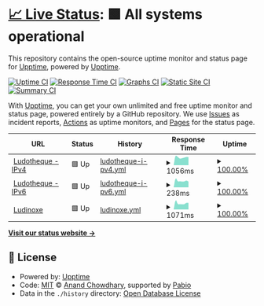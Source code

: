 # [📈 Live Status](https://upptime.github.io/upptime): <!--live status--> **🟩 All systems operational**

This repository contains the open-source uptime monitor and status page for [Upptime](https://upptime.js.org), powered by [Upptime](https://github.com/upptime/upptime).

[![Uptime CI](https://github.com/ludopen/upptime/workflows/Uptime%20CI/badge.svg)](https://github.com/ludopen/upptime/actions?query=workflow%3A%22Uptime+CI%22)
[![Response Time CI](https://github.com/ludopen/upptime/workflows/Response%20Time%20CI/badge.svg)](https://github.com/ludopen/upptime/actions?query=workflow%3A%22Response+Time+CI%22)
[![Graphs CI](https://github.com/ludopen/upptime/workflows/Graphs%20CI/badge.svg)](https://github.com/ludopen/upptime/actions?query=workflow%3A%22Graphs+CI%22)
[![Static Site CI](https://github.com/ludopen/upptime/workflows/Static%20Site%20CI/badge.svg)](https://github.com/ludopen/upptime/actions?query=workflow%3A%22Static+Site+CI%22)
[![Summary CI](https://github.com/ludopen/upptime/workflows/Summary%20CI/badge.svg)](https://github.com/ludopen/upptime/actions?query=workflow%3A%22Summary+CI%22)

With [Upptime](https://upptime.js.org), you can get your own unlimited and free uptime monitor and status page, powered entirely by a GitHub repository. We use [Issues](https://github.com/upptime/upptime/issues) as incident reports, [Actions](https://github.com/ludopen/upptime/actions) as uptime monitors, and [Pages](https://upptime.github.io/upptime) for the status page.

<!--start: status pages-->
<!-- This summary is generated by Upptime (https://github.com/upptime/upptime) -->
<!-- Do not edit this manually, your changes will be overwritten -->
<!-- prettier-ignore -->
| URL | Status | History | Response Time | Uptime |
| --- | ------ | ------- | ------------- | ------ |
| <img alt="" src="https://icons.duckduckgo.com/ip3/www.ludotheque-savenay.fr.ico" height="13"> [Ludotheque - IPv4](https://www.ludotheque-savenay.fr) | 🟩 Up | [ludotheque-i-pv4.yml](https://github.com/ludopen/upptime/commits/HEAD/history/ludotheque-i-pv4.yml) | <details><summary><img alt="Response time graph" src="./graphs/ludotheque-i-pv4/response-time-week.png" height="20"> 1056ms</summary><br><a href="https://ludopen.github.io/upptime/history/ludotheque-i-pv4"><img alt="Response time 1289" src="https://img.shields.io/endpoint?url=https%3A%2F%2Fraw.githubusercontent.com%2Fludopen%2Fupptime%2FHEAD%2Fapi%2Fludotheque-i-pv4%2Fresponse-time.json"></a><br><a href="https://ludopen.github.io/upptime/history/ludotheque-i-pv4"><img alt="24-hour response time 1003" src="https://img.shields.io/endpoint?url=https%3A%2F%2Fraw.githubusercontent.com%2Fludopen%2Fupptime%2FHEAD%2Fapi%2Fludotheque-i-pv4%2Fresponse-time-day.json"></a><br><a href="https://ludopen.github.io/upptime/history/ludotheque-i-pv4"><img alt="7-day response time 1056" src="https://img.shields.io/endpoint?url=https%3A%2F%2Fraw.githubusercontent.com%2Fludopen%2Fupptime%2FHEAD%2Fapi%2Fludotheque-i-pv4%2Fresponse-time-week.json"></a><br><a href="https://ludopen.github.io/upptime/history/ludotheque-i-pv4"><img alt="30-day response time 1318" src="https://img.shields.io/endpoint?url=https%3A%2F%2Fraw.githubusercontent.com%2Fludopen%2Fupptime%2FHEAD%2Fapi%2Fludotheque-i-pv4%2Fresponse-time-month.json"></a><br><a href="https://ludopen.github.io/upptime/history/ludotheque-i-pv4"><img alt="1-year response time 1338" src="https://img.shields.io/endpoint?url=https%3A%2F%2Fraw.githubusercontent.com%2Fludopen%2Fupptime%2FHEAD%2Fapi%2Fludotheque-i-pv4%2Fresponse-time-year.json"></a></details> | <details><summary><a href="https://ludopen.github.io/upptime/history/ludotheque-i-pv4">100.00%</a></summary><a href="https://ludopen.github.io/upptime/history/ludotheque-i-pv4"><img alt="All-time uptime 99.46%" src="https://img.shields.io/endpoint?url=https%3A%2F%2Fraw.githubusercontent.com%2Fludopen%2Fupptime%2FHEAD%2Fapi%2Fludotheque-i-pv4%2Fuptime.json"></a><br><a href="https://ludopen.github.io/upptime/history/ludotheque-i-pv4"><img alt="24-hour uptime 100.00%" src="https://img.shields.io/endpoint?url=https%3A%2F%2Fraw.githubusercontent.com%2Fludopen%2Fupptime%2FHEAD%2Fapi%2Fludotheque-i-pv4%2Fuptime-day.json"></a><br><a href="https://ludopen.github.io/upptime/history/ludotheque-i-pv4"><img alt="7-day uptime 100.00%" src="https://img.shields.io/endpoint?url=https%3A%2F%2Fraw.githubusercontent.com%2Fludopen%2Fupptime%2FHEAD%2Fapi%2Fludotheque-i-pv4%2Fuptime-week.json"></a><br><a href="https://ludopen.github.io/upptime/history/ludotheque-i-pv4"><img alt="30-day uptime 100.00%" src="https://img.shields.io/endpoint?url=https%3A%2F%2Fraw.githubusercontent.com%2Fludopen%2Fupptime%2FHEAD%2Fapi%2Fludotheque-i-pv4%2Fuptime-month.json"></a><br><a href="https://ludopen.github.io/upptime/history/ludotheque-i-pv4"><img alt="1-year uptime 99.34%" src="https://img.shields.io/endpoint?url=https%3A%2F%2Fraw.githubusercontent.com%2Fludopen%2Fupptime%2FHEAD%2Fapi%2Fludotheque-i-pv4%2Fuptime-year.json"></a></details>
| <img alt="" src="https://icons.duckduckgo.com/ip3/www.ludotheque-savenay.fr.ico" height="13"> [Ludotheque - IPv6](https://www.ludotheque-savenay.fr) | 🟩 Up | [ludotheque-i-pv6.yml](https://github.com/ludopen/upptime/commits/HEAD/history/ludotheque-i-pv6.yml) | <details><summary><img alt="Response time graph" src="./graphs/ludotheque-i-pv6/response-time-week.png" height="20"> 238ms</summary><br><a href="https://ludopen.github.io/upptime/history/ludotheque-i-pv6"><img alt="Response time 308" src="https://img.shields.io/endpoint?url=https%3A%2F%2Fraw.githubusercontent.com%2Fludopen%2Fupptime%2FHEAD%2Fapi%2Fludotheque-i-pv6%2Fresponse-time.json"></a><br><a href="https://ludopen.github.io/upptime/history/ludotheque-i-pv6"><img alt="24-hour response time 230" src="https://img.shields.io/endpoint?url=https%3A%2F%2Fraw.githubusercontent.com%2Fludopen%2Fupptime%2FHEAD%2Fapi%2Fludotheque-i-pv6%2Fresponse-time-day.json"></a><br><a href="https://ludopen.github.io/upptime/history/ludotheque-i-pv6"><img alt="7-day response time 238" src="https://img.shields.io/endpoint?url=https%3A%2F%2Fraw.githubusercontent.com%2Fludopen%2Fupptime%2FHEAD%2Fapi%2Fludotheque-i-pv6%2Fresponse-time-week.json"></a><br><a href="https://ludopen.github.io/upptime/history/ludotheque-i-pv6"><img alt="30-day response time 280" src="https://img.shields.io/endpoint?url=https%3A%2F%2Fraw.githubusercontent.com%2Fludopen%2Fupptime%2FHEAD%2Fapi%2Fludotheque-i-pv6%2Fresponse-time-month.json"></a><br><a href="https://ludopen.github.io/upptime/history/ludotheque-i-pv6"><img alt="1-year response time 320" src="https://img.shields.io/endpoint?url=https%3A%2F%2Fraw.githubusercontent.com%2Fludopen%2Fupptime%2FHEAD%2Fapi%2Fludotheque-i-pv6%2Fresponse-time-year.json"></a></details> | <details><summary><a href="https://ludopen.github.io/upptime/history/ludotheque-i-pv6">100.00%</a></summary><a href="https://ludopen.github.io/upptime/history/ludotheque-i-pv6"><img alt="All-time uptime 99.46%" src="https://img.shields.io/endpoint?url=https%3A%2F%2Fraw.githubusercontent.com%2Fludopen%2Fupptime%2FHEAD%2Fapi%2Fludotheque-i-pv6%2Fuptime.json"></a><br><a href="https://ludopen.github.io/upptime/history/ludotheque-i-pv6"><img alt="24-hour uptime 100.00%" src="https://img.shields.io/endpoint?url=https%3A%2F%2Fraw.githubusercontent.com%2Fludopen%2Fupptime%2FHEAD%2Fapi%2Fludotheque-i-pv6%2Fuptime-day.json"></a><br><a href="https://ludopen.github.io/upptime/history/ludotheque-i-pv6"><img alt="7-day uptime 100.00%" src="https://img.shields.io/endpoint?url=https%3A%2F%2Fraw.githubusercontent.com%2Fludopen%2Fupptime%2FHEAD%2Fapi%2Fludotheque-i-pv6%2Fuptime-week.json"></a><br><a href="https://ludopen.github.io/upptime/history/ludotheque-i-pv6"><img alt="30-day uptime 100.00%" src="https://img.shields.io/endpoint?url=https%3A%2F%2Fraw.githubusercontent.com%2Fludopen%2Fupptime%2FHEAD%2Fapi%2Fludotheque-i-pv6%2Fuptime-month.json"></a><br><a href="https://ludopen.github.io/upptime/history/ludotheque-i-pv6"><img alt="1-year uptime 99.34%" src="https://img.shields.io/endpoint?url=https%3A%2F%2Fraw.githubusercontent.com%2Fludopen%2Fupptime%2FHEAD%2Fapi%2Fludotheque-i-pv6%2Fuptime-year.json"></a></details>
| <img alt="" src="https://icons.duckduckgo.com/ip3/www.ludinoxe.fr.ico" height="13"> [Ludinoxe](https://www.ludinoxe.fr) | 🟩 Up | [ludinoxe.yml](https://github.com/ludopen/upptime/commits/HEAD/history/ludinoxe.yml) | <details><summary><img alt="Response time graph" src="./graphs/ludinoxe/response-time-week.png" height="20"> 1071ms</summary><br><a href="https://ludopen.github.io/upptime/history/ludinoxe"><img alt="Response time 1330" src="https://img.shields.io/endpoint?url=https%3A%2F%2Fraw.githubusercontent.com%2Fludopen%2Fupptime%2FHEAD%2Fapi%2Fludinoxe%2Fresponse-time.json"></a><br><a href="https://ludopen.github.io/upptime/history/ludinoxe"><img alt="24-hour response time 1362" src="https://img.shields.io/endpoint?url=https%3A%2F%2Fraw.githubusercontent.com%2Fludopen%2Fupptime%2FHEAD%2Fapi%2Fludinoxe%2Fresponse-time-day.json"></a><br><a href="https://ludopen.github.io/upptime/history/ludinoxe"><img alt="7-day response time 1071" src="https://img.shields.io/endpoint?url=https%3A%2F%2Fraw.githubusercontent.com%2Fludopen%2Fupptime%2FHEAD%2Fapi%2Fludinoxe%2Fresponse-time-week.json"></a><br><a href="https://ludopen.github.io/upptime/history/ludinoxe"><img alt="30-day response time 1256" src="https://img.shields.io/endpoint?url=https%3A%2F%2Fraw.githubusercontent.com%2Fludopen%2Fupptime%2FHEAD%2Fapi%2Fludinoxe%2Fresponse-time-month.json"></a><br><a href="https://ludopen.github.io/upptime/history/ludinoxe"><img alt="1-year response time 1350" src="https://img.shields.io/endpoint?url=https%3A%2F%2Fraw.githubusercontent.com%2Fludopen%2Fupptime%2FHEAD%2Fapi%2Fludinoxe%2Fresponse-time-year.json"></a></details> | <details><summary><a href="https://ludopen.github.io/upptime/history/ludinoxe">100.00%</a></summary><a href="https://ludopen.github.io/upptime/history/ludinoxe"><img alt="All-time uptime 99.47%" src="https://img.shields.io/endpoint?url=https%3A%2F%2Fraw.githubusercontent.com%2Fludopen%2Fupptime%2FHEAD%2Fapi%2Fludinoxe%2Fuptime.json"></a><br><a href="https://ludopen.github.io/upptime/history/ludinoxe"><img alt="24-hour uptime 100.00%" src="https://img.shields.io/endpoint?url=https%3A%2F%2Fraw.githubusercontent.com%2Fludopen%2Fupptime%2FHEAD%2Fapi%2Fludinoxe%2Fuptime-day.json"></a><br><a href="https://ludopen.github.io/upptime/history/ludinoxe"><img alt="7-day uptime 100.00%" src="https://img.shields.io/endpoint?url=https%3A%2F%2Fraw.githubusercontent.com%2Fludopen%2Fupptime%2FHEAD%2Fapi%2Fludinoxe%2Fuptime-week.json"></a><br><a href="https://ludopen.github.io/upptime/history/ludinoxe"><img alt="30-day uptime 100.00%" src="https://img.shields.io/endpoint?url=https%3A%2F%2Fraw.githubusercontent.com%2Fludopen%2Fupptime%2FHEAD%2Fapi%2Fludinoxe%2Fuptime-month.json"></a><br><a href="https://ludopen.github.io/upptime/history/ludinoxe"><img alt="1-year uptime 99.35%" src="https://img.shields.io/endpoint?url=https%3A%2F%2Fraw.githubusercontent.com%2Fludopen%2Fupptime%2FHEAD%2Fapi%2Fludinoxe%2Fuptime-year.json"></a></details>

<!--end: status pages-->

[**Visit our status website →**](https://upptime.github.io/upptime)

## 📄 License

- Powered by: [Upptime](https://github.com/upptime/upptime)
- Code: [MIT](./LICENSE) © [Anand Chowdhary](https://anandchowdhary.com), supported by [Pabio](https://pabio.com)
- Data in the `./history` directory: [Open Database License](https://opendatacommons.org/licenses/odbl/1-0/)
